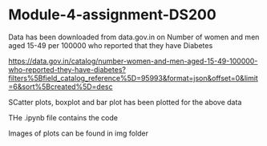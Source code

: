 # Module-4-assignment-DS200
Data has been downloaded from data.gov.in on Number of women and men aged 15-49 per 100000 who reported that they have Diabetes

https://data.gov.in/catalog/number-women-and-men-aged-15-49-100000-who-reported-they-have-diabetes?filters%5Bfield_catalog_reference%5D=95993&format=json&offset=0&limit=6&sort%5Bcreated%5D=desc


SCatter plots, boxplot and bar plot has been plotted for the above data

THe .ipynb file contains the code

Images of plots can be found in img folder

